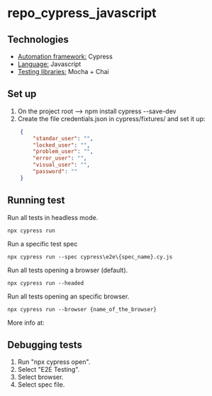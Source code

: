 # repo_cypress_javascript

## Technologies
- <u>Automation framework:</u> Cypress
- <u>Language:</u> Javascript
- <u>Testing libraries:</u> Mocha + Chai

## Set up
1. On the project root --> npm install cypress --save-dev
2. Create the file credentials.json in cypress/fixtures/ and set it up:
```json
    {
        "standar_user": "",
        "locked_user": "",
        "problem_user": "",
        "error_user": "",
        "visual_user": "",
        "password": ""
    }   
```

## Running test
Run all tests in headless mode.
```
npx cypress run
```

Run a specific test spec
```
npx cypress run --spec cypress\e2e\{spec_name}.cy.js
```

Run all tests opening a browser (default).
```
npx cypress run --headed
```

Run all tests opening an specific browser.
```
npx cypress run --browser {name_of_the_browser}
```


More info at:  

## Debugging tests
1. Run "npx cypress open".
2. Select "E2E Testing".
2. Select browser.
3. Select spec file.
